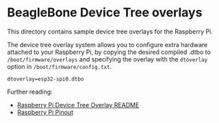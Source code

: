 # BeagleBone Device Tree overlays

This directory contains sample device tree overlays for the Raspberry Pi.

The device tree overlay system allows you to configure extra hardware
attached to your Raspberry Pi, by copying the desired compiled .dtbo to
`/boot/firmware/overlays` and specifying the overlay with the `dtoverlay`
option in `/boot/firmware/config.txt`.

    dtoverlay=esp32-spi0.dtbo

Further reading:
- [Raspberry Pi Device Tree Overlay README](https://github.com/raspberrypi/firmware/blob/1.20250430/boot/overlays/README)
- [Raspberry Pi Pinout](https://pinout.xyz/pinout/spi)
